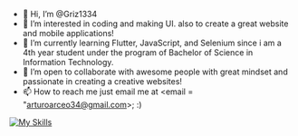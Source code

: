 
- 👋 Hi, I’m @Griz1334
- 👀 I’m interested in coding and making UI. also to create a great website and mobile applications!
- 🌱 I’m currently learning Flutter, JavaScript, and Selenium since i am a 4th year student under the program of Bachelor of Science in Information Technology.
- 💞️ I’m open to collaborate with awesome people with great mindset and passionate in creating a creative websites!
- 📫 How to reach me just email me at <email = "arturoarceo34@gmail.com>; :)



[![My Skills](https://skillicons.dev/icons?i=js,html,css,php,firebase,figma,flutter,mysql,selenium,pr)](https://skillicons.dev)
<!---
Griz1334/Griz1334 is a ✨ special ✨ repository because its `README.md` (this file) appears on your GitHub profile.
You can click the Preview link to take a look at your changes.
--->
